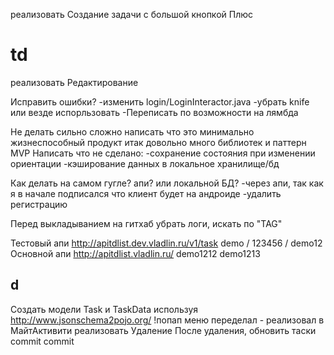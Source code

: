 



реализовать Создание задачи с большой кнопкой Плюс

td
===



реализовать Редактирование 


Исправить ошибки?
-изменить login/LoginInteractor.java
-убрать knife или везде испорльзовать
-Переписать по возможности на лямбда

Не делать сильно сложно
написать что это минимально жизнеспособный продукт 
итак довольно много библиотек и паттерн MVP
Написать что не сделано:
-сохранение состояния при изменении ориентации
-кэширование данных в локальное хранилище/бд

Как делать на самом гугле? апи? или локальной БД?
-через апи, так как я в начале подписался что клиент будет на андроиде
-удалить регистрацию

Перед выкладыванием на гитхаб убрать логи, искать по "TAG"

Тестовый апи http://apitdlist.dev.vladlin.ru/v1/task  demo / 123456 / demo12
Основной апи http://apitdlist.vladlin.ru/ demo1212 demo1213

d
---
Создать модели Task и TaskData используя http://www.jsonschema2pojo.org/
!попап меню переделал -  реализовал в МайтАктивити
реализовать Удаление
После удаления, обновить таски
commit 
commit 